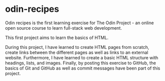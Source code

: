 # odin-recipes

Odin recipes is the first learning exercise for The Odin Project - an online open source course to learn full-stack web development.

This first project aims to learn the basics of HTML.

During this project, I have learned to create HTML pages from scratch, create links between the different pages as well as links to an external website. Furthermore, I have learned to create a basic HTML structure with headings, lists, and images. Finally, by posting this exercise to GitHub, the basics of Git and GitHub as well as commit messages have been part of this project.
